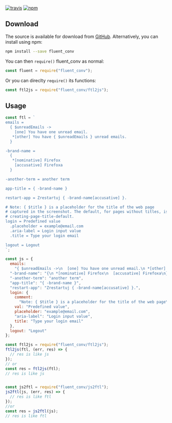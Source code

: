 [![travis](https://img.shields.io/travis/locize/fluent_conv.svg)](https://travis-ci.org/locize/fluent_conv) [![npm](https://img.shields.io/npm/v/fluent_conv.svg)](https://npmjs.org/package/fluent_conv)

## Download

The source is available for download from
[GitHub](https://github.com/locize/fluent/archive/master.zip).
Alternatively, you can install using npm:

```sh
npm install --save fluent_conv
```

You can then `require()` fluent_conv as normal:

```js
const fluent = require("fluent_conv");
```

Or you can direclty `require()` its functions:

```js
const ftl2js = require("fluent_conv/ftl2js");
```

## Usage

```js
const ftl = `
emails =
  { $unreadEmails ->
    [one] You have one unread email.
   *[other] You have { $unreadEmails } unread emails.
  }

-brand-name =
  {
   *[nominative] Firefox
    [accusative] Firefoxa
  }

-another-term = another term

app-title = { -brand-name }

restart-app = Zrestartuj { -brand-name[accusative] }.

# Note: { $title } is a placeholder for the title of the web page
# captured in the screenshot. The default, for pages without titles, is
# creating-page-title-default.
login = Predefined value
  .placeholder = example@email.com
  .aria-label = Login input value
  .title = Type your login email

logout = Logout
`;

const js = {
  emails:
    "{ $unreadEmails ->\n  [one] You have one unread email.\n *[other] You have { $unreadEmails } unread emails.\n}",
  "-brand-name": "{\n *[nominative] Firefox\n  [accusative] Firefoxa\n}",
  "-another-term": "another term",
  "app-title": "{ -brand-name }",
  "restart-app": "Zrestartuj { -brand-name[accusative] }.",
  login: {
    comment:
      "Note: { $title } is a placeholder for the title of the web page\ncaptured in the screenshot. The default, for pages without titles, is\ncreating-page-title-default.",
    val: "Predefined value",
    placeholder: "example@email.com",
    "aria-label": "Login input value",
    title: "Type your login email"
  },
  logout: "Logout"
};

const ftl2js = require("fluent_conv/ftl2js");
ftl2js(ftl, (err, res) => {
  // res is like js
});
// or
const res = ftl2js(ftl);
// res is like js


const js2ftl = require("fluent_conv/js2ftl");
js2ftl(js, (err, res) => {
  // res is like ftl
});
//or
const res = js2ftl(js);
// res is like ftl
```
